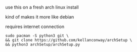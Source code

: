 use this on a fresh arch linux install

kind of makes it more like debian

requires internet connection

```
sudo pacman -S python3 git \ 
&& git clone https://github.com/kellanconway/archSetup \
&& python3 archSetup/archSetup.py
```
